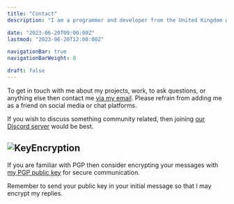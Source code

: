 ```yaml
---
title: "Contact"
description: "I am a programmer and developer from the United Kingdom with many years of experience in popular programming languages."

date: "2023-06-20T09:00:00Z"
lastmod: "2023-06-20T12:00:00Z"

navigationBar: true
navigationBarWeight: 8

draft: false
---
```


To get in touch with me about my projects, work, to ask questions, or anything else then contact me [via my email](mailto:contact@viral32111.com). Please refrain from adding me as a friend on social media or chat platforms.

If you wish to discuss something community related, then joining [our Discord server](/discord) would be best.

## ![Key](/images/icons/key.png)Encryption

If you are familiar with PGP then consider encrypting your messages with [my PGP public key](/public.txt) for secure communication.

Remember to send your public key in your initial message so that I may encrypt my replies.

